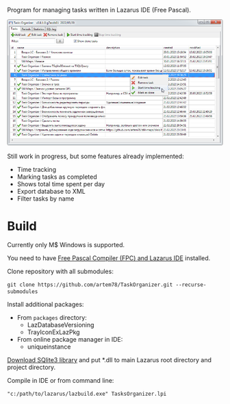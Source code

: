 Program for managing tasks written in Lazarus IDE (Free Pascal).

![](images/screenshot.png)

Still work in progress, but some features already implemented:
- Time tracking
- Marking tasks as completed
- Shows total time spent per day
- Export database to XML
- Filter tasks by name

# Build

Currently only M$ Windows is supported.

You need to have [Free Pascal Compiler (FPC) and Lazarus IDE](https://www.lazarus-ide.org/) installed.

Clone repository with all submodules:

```
git clone https://github.com/artem78/TaskOrganizer.git --recurse-submodules
```

Install additional packages:

- From `packages` directory:
  - LazDatabaseVersioning
  - TrayIconExLazPkg
- From online package manager in IDE:
  - uniqueinstance

[Download SQlite3 library](https://www.sqlite.org/download.html) and put \*.dll to main Lazarus root directory and project directory.

Compile in IDE or from command line:

```
"c:/path/to/lazarus/lazbuild.exe" TasksOrganizer.lpi
```

